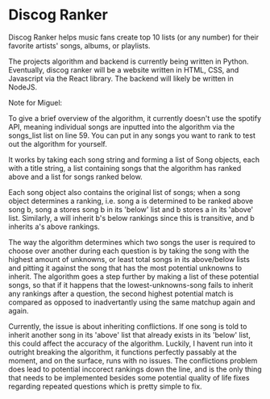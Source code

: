 # Discog Ranker

Discog Ranker helps music fans create top 10 lists (or any number) for their favorite artists' songs, albums, or playlists. 

The projects algorithm and backend is currently being written in Python. Eventually, discog ranker will be a website written in HTML, CSS, and Javascript via the React library. The backend will likely be written in NodeJS. 

Note for Miguel:

To give a brief overview of the algorithm, it currently doesn't use the spotify API, meaning individual songs are inputted into the algorithm via the songs_list list on line 59. You can put in any songs you want to rank to test out the algorithm for yourself. 

It works by taking each song string and forming a list of Song objects, each with a title string, a list containing songs that the algorithm has ranked above and a list for songs ranked below.

Each song object also contains the original list of songs; when a song object determines a ranking, i.e. song a is determined to be ranked above song b, song a stores song b in its 'below' list and b stores a in its 'above' list. Similarly, a will inherit b's below rankings since this is transitive, and b inherits a's above rankings. 

The way the algorithm determines which two songs the user is required to choose over another during each question is by taking the song with the highest amount of unknowns, or least total songs in its above/below lists and pitting it against the song that has the most potential unknowns to inherit. The algorithm goes a step further by making a list of these potential songs, so that if it happens that the lowest-unknowns-song fails to inherit any rankings after a question, the second highest potential match is compared as opposed to inadvertantly using the same matchup again and again. 

Currently, the issue is about inheriting conflictions. If one song is told to inherit another song in its 'above' list that already exists in its 'below' list, this could affect the accuracy of the algorithm. Luckily, I havent run into it outright breaking the algorithm, it functions perfectly passably at the moment, and on the surface, runs with no issues. The conflictions problem does lead to potential inccorect rankings down the line, and is the only thing that needs to be implemented besides some potential quality of life fixes regarding repeated questions which is pretty simple to fix. 

